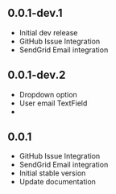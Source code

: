 ## 0.0.1-dev.1

* Initial dev release
* GitHub Issue Integration
* SendGrid Email integration

## 0.0.1-dev.2

* Dropdown option
* User email TextField
* 
## 0.0.1

* GitHub Issue Integration
* SendGrid Email integration
* Initial stable version
* Update documentation
